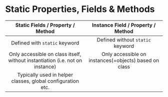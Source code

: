 # Static Properties, Fields & Methods

|                       Static Fields / Property / Method                       |          Instance Field / Property / Method           |
| :---------------------------------------------------------------------------: | :---------------------------------------------------: |
|                         Defined with `static` keyword                         |           Defined without `static` keyword            |
| Only accessible on class itself, without instantiation (i.e. not on instance) | Only accessible on instances(=objects) based on class |
|          Typically used in helper classes, global configuration etc.          |                                                       |
